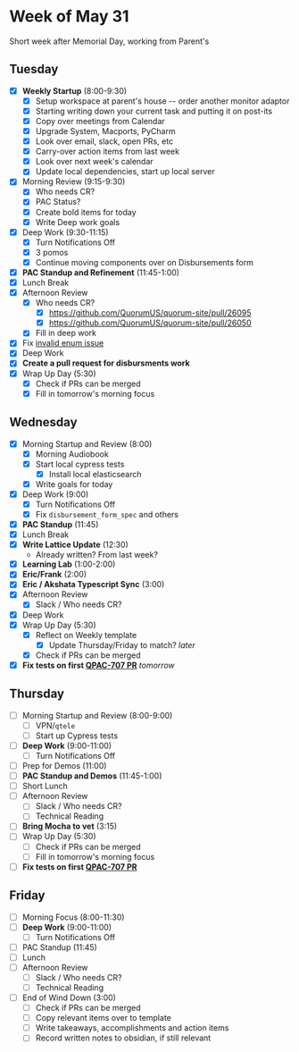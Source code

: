 # Week of May 31
Short week after Memorial Day, working from Parent's

## Tuesday
- [x] **Weekly Startup** (8:00-9:30)
	- [x] Setup workspace at parent's house -- order another monitor adaptor
	- [x] Starting writing down your current task and putting it on post-its
	- [x] Copy over meetings from Calendar
	- [x] Upgrade System, Macports, PyCharm
	- [x] Look over email, slack, open PRs, etc
	- [x] Carry-over action items from last week
	- [x] Look over next week's calendar
	- [x] Update local dependencies, start up local server
- [x] Morning Review (9:15-9:30)
	- [x] Who needs CR?
	- [x] PAC Status?
	- [x] Create bold items for today
	- [x] Write Deep work goals
- [x] Deep Work (9:30-11:15)
	- [x] Turn Notifications Off
	- [x] 3 pomos
	- [x] Continue moving components over on Disbursements form
- [x] **PAC Standup and Refinement** (11:45-1:00)
- [x] Lunch Break
- [x] Afternoon Review
	- [x] Who needs CR?
		- [x] https://github.com/QuorumUS/quorum-site/pull/26095
		- [x] https://github.com/QuorumUS/quorum-site/pull/26050
	- [x] Fill in deep work
- [x] Fix [invalid enum issue](https://quorumanalytics.slack.com/archives/C02L9PUAVCG/p1654015028676849)
- [x] Deep Work
- [x] **Create a pull request for disbursments work**
- [x] Wrap Up Day (5:30)
	- [x] Check if PRs can be merged
	- [x] Fill in tomorrow's morning focus

## Wednesday
- [x] Morning Startup and Review (8:00)
	- [x] Morning Audiobook
	- [x] Start local cypress tests
		- [x] Install local elasticsearch
	- [x] Write goals for today
- [x] Deep Work (9:00)
	- [x] Turn Notifications Off
	- [x] Fix `disbursement_form_spec` and others
- [x] **PAC Standup** (11:45)
- [x] Lunch Break
- [x] **Write Lattice Update** (12:30)
	- Already written? From last week?
- [x] **Learning Lab** (1:00-2:00)
- [x] **Eric/Frank** (2:00)
- [x] **Eric / Akshata Typescript Sync** (3:00)
- [x] Afternoon Review
	- [x] Slack / Who needs CR?
- [x] Deep Work
- [x] Wrap Up Day (5:30)
	- [x] Reflect on Weekly template
		- [x] Update Thursday/Friday to match? *later*
	- [x] Check if PRs can be merged
- [x] **Fix tests on first [QPAC-707 PR][qp707pr]** *tomorrow*

[qp707pr]: https://github.com/QuorumUS/quorum-site/pull/26099

## Thursday
 - [ ] Morning Startup and Review (8:00-9:00)
	 - [ ] VPN/`qtele`
	 - [ ] Start up Cypress tests
 - [ ] **Deep Work** (9:00-11:00)
	 - [ ] Turn Notifications Off
 - [ ] Prep for Demos (11:00)
 - [ ] **PAC Standup and Demos** (11:45-1:00)
 - [ ] Short Lunch
 - [ ] Afternoon Review
	 - [ ] Slack / Who needs CR?
	 - [ ] Technical Reading
 - [ ] **Bring Mocha to vet** (3:15)
 - [ ] Wrap Up Day (5:30)
	 - [ ] Check if PRs can be merged
	 - [ ] Fill in tomorrow's morning focus
- [ ] **Fix tests on first [QPAC-707 PR][qp707pr]**

## Friday
 - [ ] Morning Focus (8:00-11:30)
 - [ ] **Deep Work** (9:00-11:00)
	 - [ ] Turn Notifications Off
 - [ ] PAC Standup (11:45)
 - [ ] Lunch
 - [ ] Afternoon Review
	 - [ ] Slack / Who needs CR?
	 - [ ] Technical Reading
 - [ ] End of Wind Down (3:00)
	 - [ ] Check if PRs can be merged
	 - [ ] Copy relevant items over to template
	 - [ ] Write takeaways, accomplishments and action items
	 - [ ] Record written notes to obsidian, if still relevant